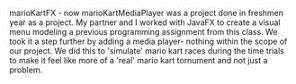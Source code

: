 marioKartFX - now marioKartMediaPlayer was a project done in freshmen year as a project. My partner and I worked with JavaFX to create a visual menu modeling a previous programming
assignment from this class. We took it a step further by adding a media player- nothing within the scope of our project. We did this to 'simulate' mario kart races during the 
time trials to make it feel like more of a 'real' mario kart tornument and not just a problem.
